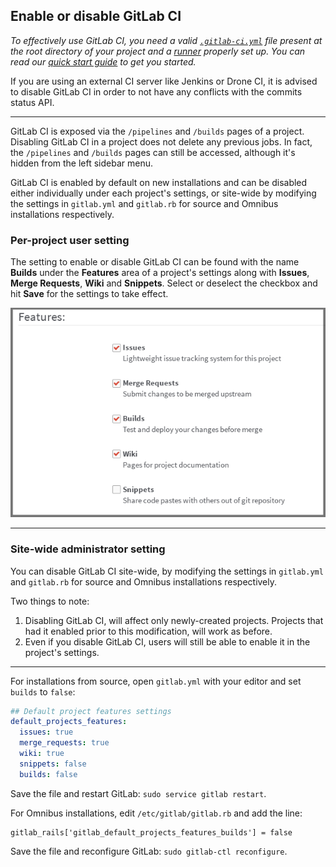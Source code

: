 ## Enable or disable GitLab CI

_To effectively use GitLab CI, you need a valid [`.gitlab-ci.yml`](yaml/README.md)
file present at the root directory of your project and a
[runner](runners/README.md) properly set up. You can read our
[quick start guide](quick_start/README.md) to get you started._

If you are using an external CI server like Jenkins or Drone CI, it is advised
to disable GitLab CI in order to not have any conflicts with the commits status
API.

---

GitLab CI is exposed via the `/pipelines` and `/builds` pages of a project.
Disabling GitLab CI in a project does not delete any previous jobs.
In fact, the `/pipelines` and `/builds` pages can still be accessed, although
it's hidden from the left sidebar menu.

GitLab CI is enabled by default on new installations and can be disabled either
individually under each project's settings, or site-wide by modifying the
settings in `gitlab.yml` and `gitlab.rb` for source and Omnibus installations
respectively.

### Per-project user setting

The setting to enable or disable GitLab CI can be found with the name **Builds**
under the **Features** area of a project's settings along with **Issues**,
**Merge Requests**, **Wiki** and **Snippets**. Select or deselect the checkbox
and hit **Save** for the settings to take effect.

![Features settings](img/features_settings.png)

---

### Site-wide administrator setting

You can disable GitLab CI site-wide, by modifying the settings in `gitlab.yml`
and `gitlab.rb` for source and Omnibus installations respectively.

Two things to note:

1. Disabling GitLab CI, will affect only newly-created projects. Projects that
   had it enabled prior to this modification, will work as before.
1. Even if you disable GitLab CI, users will still be able to enable it in the
   project's settings.

---

For installations from source, open `gitlab.yml` with your editor and set
`builds` to `false`:

```yaml
## Default project features settings
default_projects_features:
  issues: true
  merge_requests: true
  wiki: true
  snippets: false
  builds: false
```

Save the file and restart GitLab: `sudo service gitlab restart`.

For Omnibus installations, edit `/etc/gitlab/gitlab.rb` and add the line:

```
gitlab_rails['gitlab_default_projects_features_builds'] = false
```

Save the file and reconfigure GitLab: `sudo gitlab-ctl reconfigure`.
